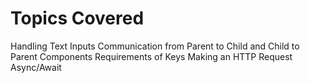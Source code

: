 # Topics Covered

Handling Text Inputs
Communication from Parent to Child and Child to Parent Components
Requirements of Keys
Making an HTTP Request
Async/Await
